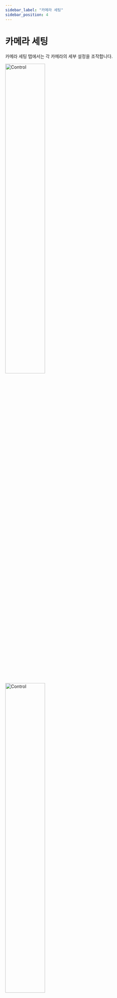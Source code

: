 ```yaml
---
sidebar_label: "카메라 세팅"
sidebar_position: 4
---
```


# 카메라 세팅

카메라 세팅 탭에서는 각 카메라의 세부 설정을 조작합니다.

<img src="/VIRDY-Docs/img/Page_Control/Control_9.png" alt="Control" width="50%;" /> <br/>
<img src="/VIRDY-Docs/img/Page_Control/Control_10.png" alt="Control" width="50%;" />

- **0번 ~ 9번**
  - 각 카메라마다 <span class="highlight_text">**위 기능을 별도로 적용**</span>할 수 있습니다.
  - 0번은 자유시점 (프리캠), 1번부터 9번은 고정 카메라입니다.
  - **<span class="highlight_caution">고정 카메라는 움직임/회전 민감도 기능이 적용되지 않습니다.</span>**
- **포커스 사용**
  - 현재 선택된 카메라에 <span class="highlight_text">**포커스**</span>를 활성화합니다.
- **액터 고정**
  - 현재 선택된 액터에게 <span class="highlight_text">**오토 포커스**</span>를 활성화합니다.
- **줌 속도**
  - 현재 선택된 카메라의 <span class="highlight_text">**줌 속도**</span>를 조절합니다.
- **포커스 심도 / 초점 거리 / 조리개**
  - 포커스 활성화 시 위 값들을 조절하여 <span class="highlight_text">**카메라 포커스 값**</span>을 조절할 수 있습니다.
  - **<span class="highlight_caution">액터 고정 활성화 시 초점 거리 값은 제어되지 않습니다.</span>**
- **움직임 민감도 / 회전 민감도**
  - 자유시점 카메라의 움직임, 회전 속도의 민감도를 조절합니다.
  - 값을 높이면 천천히 따라 움직이고, 값을 낮추면 빠르게 반응합니다.
- **Follow**
  - **<span class="highlight_caution">현재 수정중입니다.</span>**
- **Look At**
  - 설정한 액터를 트래킹합니다. 회전값만 움직이며 카메라의 포지션은 이동하지 않습니다.
- **Look At Offset Y**
  - Look At 사용시 카메라의 <span class="highlight_text">**Tilt 값**</span>을 조절합니다.